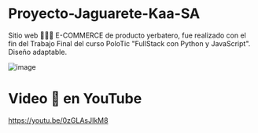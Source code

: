 # Proyecto-Jaguarete-Kaa-SA
Sitio web 🛒🏃‍♀️ E-COMMERCE de producto yerbatero, fue realizado con el fin del Trabajo Final del curso PoloTic "FullStack con Python y JavaScript". Diseño adaptable.

![image](https://user-images.githubusercontent.com/91395402/221876455-76577614-2f51-4f29-8b36-dc77e44637b1.png)

# Video 🎥 en YouTube

https://youtu.be/0zGLAsJIkM8
